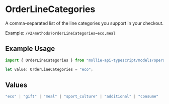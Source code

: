 # OrderLineCategories

A comma-separated list of the line categories you support in your checkout.

Example: `/v2/methods?orderLineCategories=eco,meal`

## Example Usage

```typescript
import { OrderLineCategories } from "mollie-api-typescript/models/operations";

let value: OrderLineCategories = "eco";
```

## Values

```typescript
"eco" | "gift" | "meal" | "sport_culture" | "additional" | "consume"
```